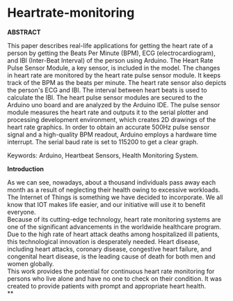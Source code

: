 # Heartrate-monitoring


**ABSTRACT**



This paper describes real-life applications for getting the heart rate of a person by getting the Beats Per Minute (BPM), ECG (electrocardiogram), and IBI (Inter-Beat Interval) of the person using Arduino. The Heart Rate Pulse Sensor Module, a key sensor, is included in the model. The changes in heart rate are monitored by the heart rate pulse sensor module. It keeps track of the BPM as the beats per minute. The heart rate sensor also depicts the person's ECG and IBI. The interval between heart beats is used to calculate the IBI. The heart pulse sensor modules are secured to the Arduino uno board and are analyzed by the Arduino IDE. The pulse sensor module measures the heart rate and outputs it to the serial plotter and processing development environment, which creates 2D drawings of the heart rate graphics. In order to obtain an accurate 500Hz pulse sensor signal and a high-quality BPM readout, Arduino employs a hardware time interrupt. The serial baud rate is set to 
115200 to get a clear graph. 
 
 
Keywords: Arduino, Heartbeat Sensors, Health Monitoring System. 

**Introduction**



As we can see, nowadays, about a thousand individuals pass away each month as a result of neglecting their health owing to excessive workloads. The Internet of Things is something we have decided to incorporate. We all know that IOT makes life easier, and our initiative will use it to benefit everyone.  
Because of its cutting-edge technology, heart rate monitoring systems are one of the significant advancements in the worldwide healthcare program. Due to the high rate of heart attack deaths among hospitalized ill patients, this technological innovation is desperately needed. Heart disease, including heart attacks, coronary disease, congestive heart failure, and congenital heart disease, is the leading cause of death for both men and women globally.  
This work provides the potential for continuous heart rate monitoring for persons who live alone and have no one to check on their condition. It was created to provide patients with prompt and appropriate heart health.  
**

